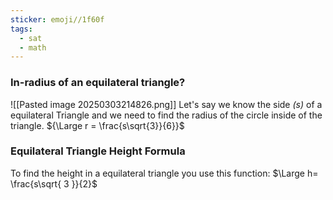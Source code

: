 ```yaml
---
sticker: emoji//1f60f
tags:
  - sat
  - math
---
```

### In-radius of an equilateral triangle?
![[Pasted image 20250303214826.png]]
Let's say we know the side *(s)*  of a equilateral Triangle and we need to find the radius of the circle inside of the triangle. 
${\Large r = \frac{s\sqrt{3}}{6}}$

### Equilateral Triangle Height Formula
To find the height in a equilateral triangle you use this function:
$\Large  h= \frac{s\sqrt{ 3 }}{2}$

